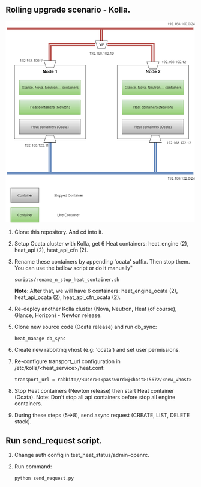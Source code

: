 ## Rolling upgrade scenario - Kolla.


![architecture](diagram/rolling_upgrade.png)


1. Clone this repository. And cd into it.

2. Setup Ocata cluster with Kolla, get 6 Heat containers: heat\_engine (2),
   heat\_api (2), heat\_api\_cfn (2).

3. Rename these containers by appending 'ocata' suffix. Then stop them. You
   can use the bellow script or do it manually"

    ```
    scripts/rename_n_stop_heat_container.sh
    ```

    __Note__: After that, we will have 6 containers: heat\_engine\_ocata (2),
    heat\_api\_ocata (2), heat\_api\_cfn\_ocata (2).

4. Re-deploy another Kolla cluster (Nova, Neutron, Heat (of course), Glance,
   Horizon) - Newton release.

5. Clone new source code (Ocata release) and run db\_sync:

    ```
    heat_manage db_sync
    ```

6. Create new rabbitmq vhost (e.g: 'ocata') and set user permissions.

7. Re-configure transport\_url configuration in
   /etc/kolla/<heat_service>/heat.conf:

    ```
    transport_url = rabbit://<user>:<password>@<host>:5672/<new_vhost>
    ```
8. Stop Heat containers (Newton release) then start Heat container (Ocata).
   Note: Don't stop all api containers before stop all engine containers.

9. During these steps (5->8), send async request (CREATE, LIST, DELETE stack).

## Run send\_request script.

1. Change auth config in test\_heat\_status/admin-openrc.

2. Run command:

    ```
    python send_request.py
    ```
